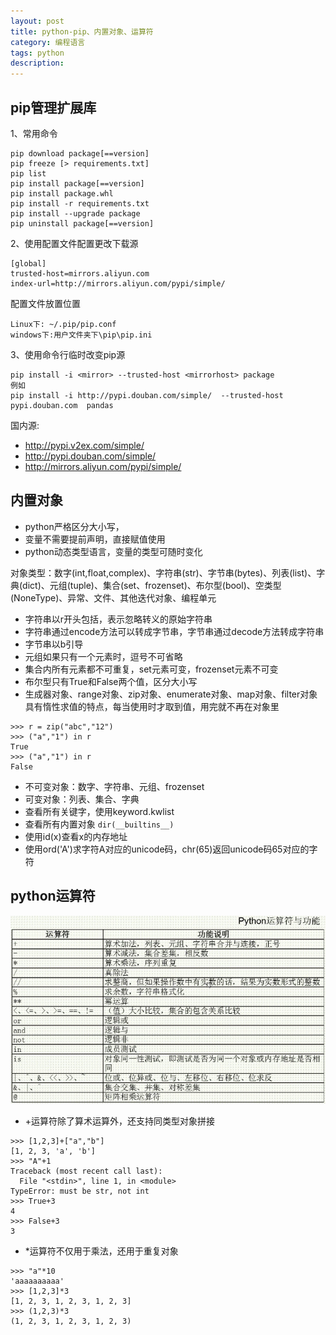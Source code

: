 ```yaml
---
layout: post
title: python-pip、内置对象、运算符
category: 编程语言
tags: python
description: 
---
```


## pip管理扩展库
1、常用命令

```
pip download package[==version]
pip freeze [> requirements.txt]
pip list
pip install package[==version]
pip install package.whl 
pip install -r requirements.txt
pip install --upgrade package
pip uninstall package[==version]
```
2、使用配置文件配置更改下载源

```
[global]
trusted-host=mirrors.aliyun.com
index-url=http://mirrors.aliyun.com/pypi/simple/
```
配置文件放置位置

```
Linux下: ~/.pip/pip.conf
windows下:用户文件夹下\pip\pip.ini
```

3、使用命令行临时改变pip源

```
pip install -i <mirror> --trusted-host <mirrorhost> package
例如
pip install -i http://pypi.douban.com/simple/  --trusted-host pypi.douban.com  pandas
```
国内源:

* http://pypi.v2ex.com/simple/
* http://pypi.douban.com/simple/
* http://mirrors.aliyun.com/pypi/simple/

## 内置对象

* python严格区分大小写，
* 变量不需要提前声明，直接赋值使用
* python动态类型语言，变量的类型可随时变化

对象类型：数字(int,float,complex)、字符串(str)、字节串(bytes)、列表(list)、字典(dict)、元组(tuple)、集合(set、frozenset)、布尔型(bool)、空类型(NoneType)、异常、文件、其他迭代对象、编程单元

* 字符串以r开头包括，表示忽略转义的原始字符串
* 字符串通过encode方法可以转成字节串，字节串通过decode方法转成字符串
* 字节串以b引导
* 元组如果只有一个元素时，逗号不可省略
* 集合内所有元素都不可重复，set元素可变，frozenset元素不可变
* 布尔型只有True和False两个值，区分大小写
* 生成器对象、range对象、zip对象、enumerate对象、map对象、filter对象具有惰性求值的特点，每当使用时才取到值，用完就不再在对象里

```
>>> r = zip("abc","12")
>>> ("a","1") in r
True
>>> ("a","1") in r
False
```
* 不可变对象：数字、字符串、元组、frozenset
* 可变对象：列表、集合、字典
* 查看所有关键字，使用keyword.kwlist
* 查看所有内置对象 `dir(__builtins__)`
* 使用id(x)查看x的内存地址
* 使用ord('A')求字符A对应的unicode码，chr(65)返回unicode码65对应的字符

## python运算符

![python](/assets/img/2018-04-06-python.jpg)

* +运算符除了算术运算外，还支持同类型对象拼接

```
>>> [1,2,3]+["a","b"]
[1, 2, 3, 'a', 'b']
>>> "A"+1
Traceback (most recent call last):
  File "<stdin>", line 1, in <module>
TypeError: must be str, not int
>>> True+3
4
>>> False+3
3
```

* *运算符不仅用于乘法，还用于重复对象

```
>>> "a"*10
'aaaaaaaaaa'
>>> [1,2,3]*3
[1, 2, 3, 1, 2, 3, 1, 2, 3]
>>> (1,2,3)*3
(1, 2, 3, 1, 2, 3, 1, 2, 3)
```


